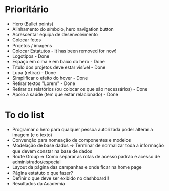 # Prioritário

- Hero (Bullet points)
- Alinhamento do símbolo, hero navigation button 
- Acrescentar equipa de desenvolvimento 
- Colocar fotos 
- Projetos / imagens 
- Colocar Estatutos - It has been removed for now! 
- Logotipos - Done
- Espaço em cima e em baixo do hero - Done 
- Título dos projetos deve estar visível - Done
- Lupa (retirar) - Done
- Simplificar o efeito do hover - Done 
- Retirar textos "Lorem" - Done 
- Retirar os relatórios (ou colocar os que são necessários) - Done 
- Apoio à saúde (tem que estar relacionado) - Done 

# To do list 

- Programar o hero para qualquer pessoa autorizada poder alterar a imagem (e o texto)
- Convenção para nomeação de componentes e modelos
- Modelação de base dados => Terminar de normalizar toda a informação que devem constar na base de dados  
- Route Group => Como separar as rotas de acesso padrão e acesso de administrador/especial
- Layout da página das campanhas e onde ficar na home page 
- Página estatuto o que fazer? 
- Definir o que deve ser exibido no dashboard!!
- Resultados da Academia


